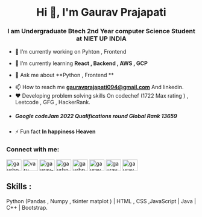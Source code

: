 <h1 align="center">Hi 👋, I'm Gaurav Prajapati</h1>
<h3 align="center">I am  Undergraduate Btech 2nd Year computer Science Student at NIET  UP INDIA</h3>

- 🔭 I’m currently working on Pyhton , Frontend 

- 🌱 I’m currently learning **React , Backend , AWS , GCP**

<!-- - 🤝 I’m looking for help with **Cloud** -->


<!-- - 👨‍💻 All of my projects are available at [https://gaurbprajapati.github.io/portfolio-website/](https://gaurbprajapati.github.io/portfolio-website/) -->

- 💬 Ask me about **Python , Frontend **
<!-- - 📫 How to reach me I am Available at Link -->
- 📫 How to reach me **gauravprajapati094@gmail.com** And linkedin.
- ❤️  Developing problem solving skills On codechef (1722 Max rating ) , Leetcode , GFG , HackerRank.
- <h5>Google codeJam 2022 Qualifications round Global Rank 13659 </h5>

<!-- - 📄 Know about my experiences [https://drive.google.com/drive/folders/1gb0qiRaL6qQFUw3GdGeir_bHogsIFd8a](https://drive.google.com/drive/folders/1gb0qiRaL6qQFUw3GdGeir_bHogsIFd8a) -->

- ⚡ Fun fact **In happiness Heaven**

<h3 align="left">Connect with me:</h3>
<p align="left">
<a href="https://dev.to/gaurbprajapati" target="blank"><img align="center" src="https://raw.githubusercontent.com/rahuldkjain/github-profile-readme-generator/master/src/images/icons/Social/devto.svg" alt="gaurbprajapati" height="30" width="40" /></a>
<a href="https://twitter.com/varu_____" target="blank"><img align="center" src="https://raw.githubusercontent.com/rahuldkjain/github-profile-readme-generator/master/src/images/icons/Social/twitter.svg" alt="varu_____" height="30" width="40" /></a>
<a href="https://linkedin.com/in/gaurav-prajapati-297513188" target="blank"><img align="center" src="https://raw.githubusercontent.com/rahuldkjain/github-profile-readme-generator/master/src/images/icons/Social/linked-in-alt.svg" alt="gaurav-prajapati-297513188" height="30" width="40" /></a>
<a href="https://kaggle.com/gaurbprajapati" target="blank"><img align="center" src="https://raw.githubusercontent.com/rahuldkjain/github-profile-readme-generator/master/src/images/icons/Social/kaggle.svg" alt="gaurbprajapati" height="30" width="40" /></a>
<a href="https://www.codechef.com/users/gaurbprajapati" target="blank"><img align="center" src="https://cdn.jsdelivr.net/npm/simple-icons@3.1.0/icons/codechef.svg" alt="gaurbprajapati" height="30" width="40" /></a>
<a href="https://www.hackerrank.com/gauravprajapati5" target="blank"><img align="center" src="https://raw.githubusercontent.com/rahuldkjain/github-profile-readme-generator/master/src/images/icons/Social/hackerrank.svg" alt="gauravprajapati5" height="30" width="40" /></a>
<a href="https://www.leetcode.com/gauravprajapati094" target="blank"><img align="center" src="https://raw.githubusercontent.com/rahuldkjain/github-profile-readme-generator/master/src/images/icons/Social/leet-code.svg" alt="gauravprajapati094" height="30" width="40" /></a>
<a href="https://auth.geeksforgeeks.org/user/gauravprajapati094" target="blank"><img align="center" src="https://raw.githubusercontent.com/rahuldkjain/github-profile-readme-generator/master/src/images/icons/Social/geeks-for-geeks.svg" alt="gauravprajapati094" height="30" width="40" /></a>
</p>


<h2 >Skills :</h2>
Python (Pandas , Numpy , tkinter matplot )
| HTML , CSS ,JavaScript | Java | C++ | Bootstrap.



<!-- 
<h3 align="left">Languages and Tools:</h3>
<p align="left"> <a href="https://aws.amazon.com" target="_blank" rel="noreferrer"> <img src="https://raw.githubusercontent.com/devicons/devicon/master/icons/amazonwebservices/amazonwebservices-original-wordmark.svg" alt="aws" width="40" height="40"/> </a> <a href="https://www.w3schools.com/cpp/" target="_blank" rel="noreferrer"> <img src="https://raw.githubusercontent.com/devicons/devicon/master/icons/cplusplus/cplusplus-original.svg" alt="cplusplus" width="40" height="40"/> </a> <a href="https://www.w3schools.com/css/" target="_blank" rel="noreferrer"> <img src="https://raw.githubusercontent.com/devicons/devicon/master/icons/css3/css3-original-wordmark.svg" alt="css3" width="40" height="40"/> </a> <a href="https://cloud.google.com" target="_blank" rel="noreferrer"> <img src="https://www.vectorlogo.zone/logos/google_cloud/google_cloud-icon.svg" alt="gcp" width="40" height="40"/> </a> <a href="https://www.w3.org/html/" target="_blank" rel="noreferrer"> <img src="https://raw.githubusercontent.com/devicons/devicon/master/icons/html5/html5-original-wordmark.svg" alt="html5" width="40" height="40"/> </a> <a href="https://www.java.com" target="_blank" rel="noreferrer"> <img src="https://raw.githubusercontent.com/devicons/devicon/master/icons/java/java-original.svg" alt="java" width="40" height="40"/> </a> <a href="https://developer.mozilla.org/en-US/docs/Web/JavaScript" target="_blank" rel="noreferrer"> <img src="https://raw.githubusercontent.com/devicons/devicon/master/icons/javascript/javascript-original.svg" alt="javascript" width="40" height="40"/> </a> <a href="https://www.mathworks.com/" target="_blank" rel="noreferrer"> <img src="https://upload.wikimedia.org/wikipedia/commons/2/21/Matlab_Logo.png" alt="matlab" width="40" height="40"/> </a> <a href="https://www.mongodb.com/" target="_blank" rel="noreferrer"> <img src="https://raw.githubusercontent.com/devicons/devicon/master/icons/mongodb/mongodb-original-wordmark.svg" alt="mongodb" width="40" height="40"/> </a> <a href="https://www.mysql.com/" target="_blank" rel="noreferrer"> <img src="https://raw.githubusercontent.com/devicons/devicon/master/icons/mysql/mysql-original-wordmark.svg" alt="mysql" width="40" height="40"/> </a> <a href="https://opencv.org/" target="_blank" rel="noreferrer"> <img src="https://www.vectorlogo.zone/logos/opencv/opencv-icon.svg" alt="opencv" width="40" height="40"/> </a> <a href="https://pandas.pydata.org/" target="_blank" rel="noreferrer"> <img src="https://raw.githubusercontent.com/devicons/devicon/2ae2a900d2f041da66e950e4d48052658d850630/icons/pandas/pandas-original.svg" alt="pandas" width="40" height="40"/> </a> <a href="https://www.python.org" target="_blank" rel="noreferrer"> <img src="https://raw.githubusercontent.com/devicons/devicon/master/icons/python/python-original.svg" alt="python" width="40" height="40"/> </a> <a href="https://reactjs.org/" target="_blank" rel="noreferrer"> <img src="https://raw.githubusercontent.com/devicons/devicon/master/icons/react/react-original-wordmark.svg" alt="react" width="40" height="40"/> </a> <a href="https://seaborn.pydata.org/" target="_blank" rel="noreferrer"> <img src="https://seaborn.pydata.org/_images/logo-mark-lightbg.svg" alt="seaborn" width="40" height="40"/> </a> </p> -->
